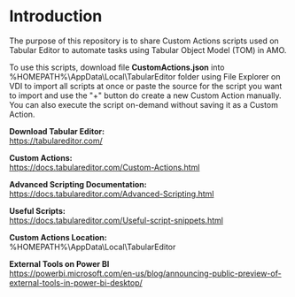 # Introduction 
The purpose of this repository is to share Custom Actions scripts used on Tabular Editor to automate tasks using Tabular Object Model (TOM) in AMO.

To use this scripts, download file **CustomActions.json** into %HOMEPATH%\AppData\Local\TabularEditor folder using File Explorer on VDI to import all scripts at once or paste the source for the script you want to import and use the "+" button do create a new Custom Action manually. You can also execute the script on-demand without saving it as a Custom Action.

**Download Tabular Editor:**<br>
https://tabulareditor.com/

**Custom Actions:**<br>
https://docs.tabulareditor.com/Custom-Actions.html

**Advanced Scripting Documentation:**<br>
https://docs.tabulareditor.com/Advanced-Scripting.html

**Useful Scripts:**<br>
https://docs.tabulareditor.com/Useful-script-snippets.html

**Custom Actions Location:**<br>
%HOMEPATH%\AppData\Local\TabularEditor

**External Tools on Power BI**<br>
https://powerbi.microsoft.com/en-us/blog/announcing-public-preview-of-external-tools-in-power-bi-desktop/
